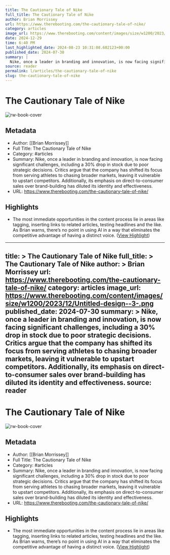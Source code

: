 ```yaml
---
title: The Cautionary Tale of Nike
full_title: The Cautionary Tale of Nike
author: Brian Morrissey
url: https://www.therebooting.com/the-cautionary-tale-of-nike/
category: articles
image_url: https://www.therebooting.com/content/images/size/w1200/2023/12/Untitled-design--3-.png
date: 2024-12-29
time: 6:40 PM
last_highlighted_date: 2024-08-23 10:31:08.602123+00:00
published_date: 2024-07-30
summary: |
  Nike, once a leader in branding and innovation, is now facing significant challenges, including a 30% drop in stock due to poor strategic decisions. Critics argue that the company has shifted its focus from serving athletes to chasing broader markets, leaving it vulnerable to upstart competitors. Additionally, its emphasis on direct-to-consumer sales over brand-building has diluted its identity and effectiveness.
source: reader
permalink: l/articles/the-cautionary-tale-of-nike
slug: the-cautionary-tale-of-nike
---
```

# The Cautionary Tale of Nike

![rw-book-cover](https://www.therebooting.com/content/images/size/w1200/2023/12/Untitled-design--3-.png)

## Metadata
- Author: [[Brian Morrissey]]
- Full Title: The Cautionary Tale of Nike
- Category: #articles
- Summary: Nike, once a leader in branding and innovation, is now facing significant challenges, including a 30% drop in stock due to poor strategic decisions. Critics argue that the company has shifted its focus from serving athletes to chasing broader markets, leaving it vulnerable to upstart competitors. Additionally, its emphasis on direct-to-consumer sales over brand-building has diluted its identity and effectiveness.
- URL: https://www.therebooting.com/the-cautionary-tale-of-nike/

## Highlights
- The most immediate opportunities in the content process lie in areas like tagging, inserting links to related articles, testing headlines and the like. As Brian warns, there’s no point in using AI in a way that eliminates the competitive advantage of having a distinct voice. ([View Highlight](https://read.readwise.io/read/01j5zcmesbfhrgfvya0ts9rhw9))


---
title: >
  The Cautionary Tale of Nike
full_title: >
  The Cautionary Tale of Nike
author: >
  Brian Morrissey
url: https://www.therebooting.com/the-cautionary-tale-of-nike/
category: articles
image_url: https://www.therebooting.com/content/images/size/w1200/2023/12/Untitled-design--3-.png
published_date: 2024-07-30
summary: >
  Nike, once a leader in branding and innovation, is now facing significant challenges, including a 30% drop in stock due to poor strategic decisions. Critics argue that the company has shifted its focus from serving athletes to chasing broader markets, leaving it vulnerable to upstart competitors. Additionally, its emphasis on direct-to-consumer sales over brand-building has diluted its identity and effectiveness.
source: reader
---
# The Cautionary Tale of Nike

![rw-book-cover](https://www.therebooting.com/content/images/size/w1200/2023/12/Untitled-design--3-.png)

## Metadata
- Author: [[Brian Morrissey]]
- Full Title: The Cautionary Tale of Nike
- Category: #articles
- Summary: Nike, once a leader in branding and innovation, is now facing significant challenges, including a 30% drop in stock due to poor strategic decisions. Critics argue that the company has shifted its focus from serving athletes to chasing broader markets, leaving it vulnerable to upstart competitors. Additionally, its emphasis on direct-to-consumer sales over brand-building has diluted its identity and effectiveness.
- URL: https://www.therebooting.com/the-cautionary-tale-of-nike/

## Highlights
- The most immediate opportunities in the content process lie in areas like tagging, inserting links to related articles, testing headlines and the like. As Brian warns, there’s no point in using AI in a way that eliminates the competitive advantage of having a distinct voice. ([View Highlight](https://read.readwise.io/read/01j5zcmesbfhrgfvya0ts9rhw9))


